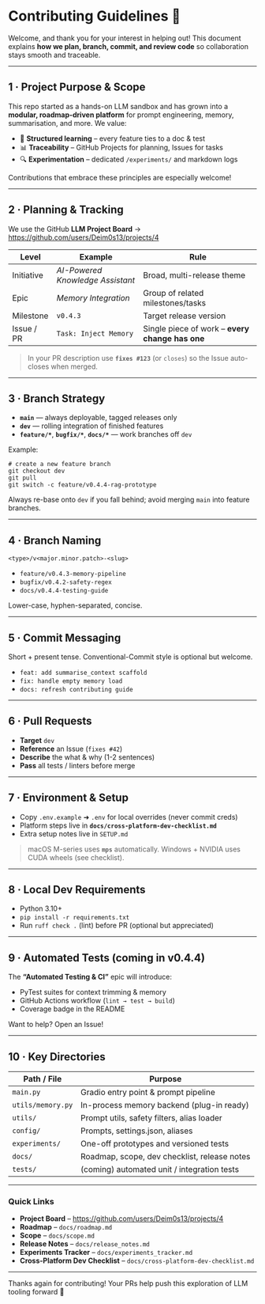 # Contributing Guidelines 🤝

Welcome, and thank you for your interest in helping out!
This document explains **how we plan, branch, commit, and review code** so collaboration stays smooth and traceable.

---

## 1 · Project Purpose & Scope

This repo started as a hands-on LLM sandbox and has grown into a **modular, roadmap-driven platform** for prompt engineering, memory, summarisation, and more.
We value:

* 🎯 **Structured learning** – every feature ties to a doc & test
* 📊 **Traceability** – GitHub Projects for planning, Issues for tasks
* 🔍 **Experimentation** – dedicated `/experiments/` and markdown logs

Contributions that embrace these principles are especially welcome!

---

## 2 · Planning & Tracking

We use the GitHub **LLM Project Board** → https://github.com/users/Deim0s13/projects/4

| Level        | Example                              | Rule                                             |
|--------------|--------------------------------------|--------------------------------------------------|
| Initiative   | *AI-Powered Knowledge Assistant*     | Broad, multi-release theme                       |
| Epic         | *Memory Integration*                 | Group of related milestones/tasks                |
| Milestone    | `v0.4.3`                             | Target release version                           |
| Issue / PR   | `Task: Inject Memory`                | Single piece of work – **every change has one**  |

> In your PR description use **`fixes #123`** (or `closes`) so the Issue auto-closes when merged.

---

## 3 · Branch Strategy

* **`main`** — always deployable, tagged releases only
* **`dev`**  — rolling integration of finished features
* **`feature/*`**, **`bugfix/*`**, **`docs/*`** — work branches off `dev`

Example:

    # create a new feature branch
    git checkout dev
    git pull
    git switch -c feature/v0.4.4-rag-prototype

Always re-base onto `dev` if you fall behind; avoid merging `main` into feature branches.

---

## 4 · Branch Naming

`<type>/v<major.minor.patch>-<slug>`

* `feature/v0.4.3-memory-pipeline`
* `bugfix/v0.4.2-safety-regex`
* `docs/v0.4.4-testing-guide`

Lower-case, hyphen-separated, concise.

---

## 5 · Commit Messaging

Short + present tense. Conventional-Commit style is optional but welcome.

* `feat: add summarise_context scaffold`
* `fix: handle empty memory load`
* `docs: refresh contributing guide`

---

## 6 · Pull Requests

* **Target** `dev`
* **Reference** an Issue (`fixes #42`)
* **Describe** the what & why (1-2 sentences)
* **Pass** all tests / linters before merge

---

## 7 · Environment & Setup

* Copy `.env.example` ➜ `.env` for local overrides (never commit creds)
* Platform steps live in **`docs/cross-platform-dev-checklist.md`**
* Extra setup notes live in `SETUP.md`

> macOS M-series uses **`mps`** automatically.
> Windows + NVIDIA uses CUDA wheels (see checklist).

---

## 8 · Local Dev Requirements

* Python 3.10+
* `pip install -r requirements.txt`
* Run `ruff check .` (lint) before PR (optional but appreciated)

---

## 9 · Automated Tests (coming in v0.4.4)

The **“Automated Testing & CI”** epic will introduce:

* PyTest suites for context trimming & memory
* GitHub Actions workflow (`lint → test → build`)
* Coverage badge in the README

Want to help? Open an Issue!

---

## 10 · Key Directories

| Path / File                 | Purpose                                           |
|-----------------------------|---------------------------------------------------|
| `main.py`                   | Gradio entry point & prompt pipeline              |
| `utils/memory.py`           | In-process memory backend (plug-in ready)         |
| `utils/`                    | Prompt utils, safety filters, alias loader        |
| `config/`                   | Prompts, settings.json, aliases                   |
| `experiments/`              | One-off prototypes and versioned tests            |
| `docs/`                     | Roadmap, scope, dev checklist, release notes      |
| `tests/`                    | (coming) automated unit / integration tests       |

---

### Quick Links

* **Project Board** – https://github.com/users/Deim0s13/projects/4
* **Roadmap** – `docs/roadmap.md`
* **Scope** – `docs/scope.md`
* **Release Notes** – `docs/release_notes.md`
* **Experiments Tracker** – `docs/experiments_tracker.md`
* **Cross-Platform Dev Checklist** – `docs/cross-platform-dev-checklist.md`

---

Thanks again for contributing! Your PRs help push this exploration of LLM tooling forward 🚀
